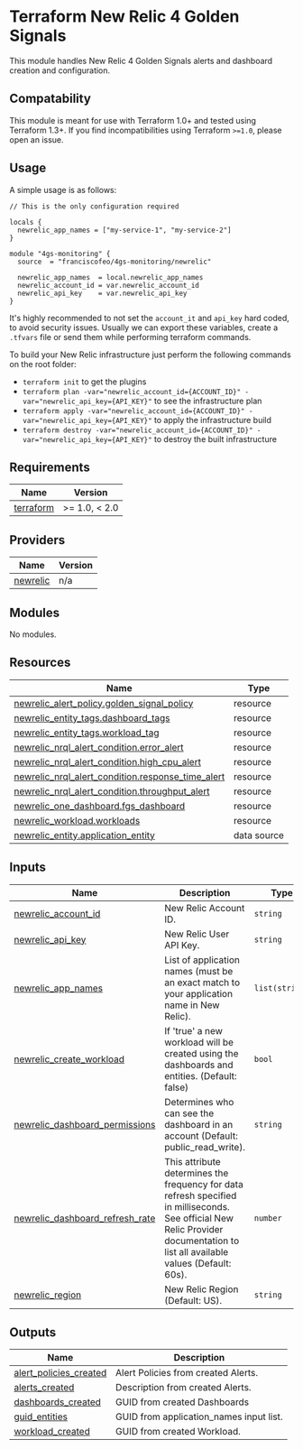 # Terraform New Relic 4 Golden Signals

This module handles New Relic 4 Golden Signals alerts and dashboard creation and configuration.

## Compatability

This module is meant for use with Terraform 1.0+ and tested using Terraform 1.3+.
If you find incompatibilities using Terraform `>=1.0`, please open an issue.

## Usage

A simple usage is as follows:

```hcl
// This is the only configuration required

locals {
  newrelic_app_names = ["my-service-1", "my-service-2"]
}

module "4gs-monitoring" {
  source  = "franciscofeo/4gs-monitoring/newrelic"
  
  newrelic_app_names  = local.newrelic_app_names
  newrelic_account_id = var.newrelic_account_id
  newrelic_api_key    = var.newrelic_api_key
}
```

It's highly recommended to not set the `account_it` and `api_key` hard coded, to avoid security issues. Usually we can export these
variables, create a `.tfvars` file or send them while performing terraform commands.

To build your New Relic infrastructure just perform the following commands on the root folder:

- `terraform init` to get the plugins
- `terraform plan -var="newrelic_account_id={ACCOUNT_ID}" -var="newrelic_api_key={API_KEY}"` to see the infrastructure plan
- `terraform apply -var="newrelic_account_id={ACCOUNT_ID}" -var="newrelic_api_key={API_KEY}"` to apply the infrastructure build
- `terraform destroy -var="newrelic_account_id={ACCOUNT_ID}" -var="newrelic_api_key={API_KEY}"` to destroy the built infrastructure

<!-- BEGIN_TF_DOCS -->
## Requirements

| Name | Version |
|------|---------|
| <a name="requirement_terraform"></a> [terraform](#requirement\_terraform) | >= 1.0, < 2.0 |

## Providers

| Name | Version |
|------|---------|
| <a name="provider_newrelic"></a> [newrelic](#provider\_newrelic) | n/a |

## Modules

No modules.

## Resources

| Name | Type |
|------|------|
| [newrelic_alert_policy.golden_signal_policy](https://registry.terraform.io/providers/newrelic/newrelic/latest/docs/resources/alert_policy) | resource |
| [newrelic_entity_tags.dashboard_tags](https://registry.terraform.io/providers/newrelic/newrelic/latest/docs/resources/entity_tags) | resource |
| [newrelic_entity_tags.workload_tag](https://registry.terraform.io/providers/newrelic/newrelic/latest/docs/resources/entity_tags) | resource |
| [newrelic_nrql_alert_condition.error_alert](https://registry.terraform.io/providers/newrelic/newrelic/latest/docs/resources/nrql_alert_condition) | resource |
| [newrelic_nrql_alert_condition.high_cpu_alert](https://registry.terraform.io/providers/newrelic/newrelic/latest/docs/resources/nrql_alert_condition) | resource |
| [newrelic_nrql_alert_condition.response_time_alert](https://registry.terraform.io/providers/newrelic/newrelic/latest/docs/resources/nrql_alert_condition) | resource |
| [newrelic_nrql_alert_condition.throughput_alert](https://registry.terraform.io/providers/newrelic/newrelic/latest/docs/resources/nrql_alert_condition) | resource |
| [newrelic_one_dashboard.fgs_dashboard](https://registry.terraform.io/providers/newrelic/newrelic/latest/docs/resources/one_dashboard) | resource |
| [newrelic_workload.workloads](https://registry.terraform.io/providers/newrelic/newrelic/latest/docs/resources/workload) | resource |
| [newrelic_entity.application_entity](https://registry.terraform.io/providers/newrelic/newrelic/latest/docs/data-sources/entity) | data source |

## Inputs

| Name | Description | Type | Default | Required |
|------|-------------|------|---------|:--------:|
| <a name="input_newrelic_account_id"></a> [newrelic\_account\_id](#input\_newrelic\_account\_id) | New Relic Account ID. | `string` | n/a | yes |
| <a name="input_newrelic_api_key"></a> [newrelic\_api\_key](#input\_newrelic\_api\_key) | New Relic User API Key. | `string` | n/a | yes |
| <a name="input_newrelic_app_names"></a> [newrelic\_app\_names](#input\_newrelic\_app\_names) | List of application names (must be an exact match to your application name in New Relic). | `list(string)` | n/a | yes |
| <a name="input_newrelic_create_workload"></a> [newrelic\_create\_workload](#input\_newrelic\_create\_workload) | If 'true' a new workload will be created using the dashboards and entities. (Default: false) | `bool` | `false` | no |
| <a name="input_newrelic_dashboard_permissions"></a> [newrelic\_dashboard\_permissions](#input\_newrelic\_dashboard\_permissions) | Determines who can see the dashboard in an account (Default: public\_read\_write). | `string` | `"public_read_write"` | no |
| <a name="input_newrelic_dashboard_refresh_rate"></a> [newrelic\_dashboard\_refresh\_rate](#input\_newrelic\_dashboard\_refresh\_rate) | This attribute determines the frequency for data refresh specified in milliseconds. See official New Relic Provider documentation to list all available values (Default: 60s). | `number` | `60000` | no |
| <a name="input_newrelic_region"></a> [newrelic\_region](#input\_newrelic\_region) | New Relic Region (Default: US). | `string` | `"US"` | no |

## Outputs

| Name | Description |
|------|-------------|
| <a name="output_alert_policies_created"></a> [alert\_policies\_created](#output\_alert\_policies\_created) | Alert Policies from created Alerts. |
| <a name="output_alerts_created"></a> [alerts\_created](#output\_alerts\_created) | Description from created Alerts. |
| <a name="output_dashboards_created"></a> [dashboards\_created](#output\_dashboards\_created) | GUID from created Dashboards |
| <a name="output_guid_entities"></a> [guid\_entities](#output\_guid\_entities) | GUID from application\_names input list. |
| <a name="output_workload_created"></a> [workload\_created](#output\_workload\_created) | GUID from created Workload. |
<!-- END_TF_DOCS -->